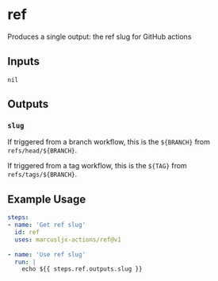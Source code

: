 # ref
Produces a single output: the ref slug for GitHub actions

## Inputs
`nil`

## Outputs
### `slug`
If triggered from a branch workflow, this is the `${BRANCH}` from `refs/head/${BRANCH}`.

If triggered from a tag workflow, this is the `${TAG}` from `refs/tags/${BRANCH}`. 

## Example Usage
```yaml
steps:
- name: 'Get ref slug'
  id: ref
  uses: marcusljx-actions/ref@v1
  
- name: 'Use ref slug'
  run: |
    echo ${{ steps.ref.outputs.slug }}
```